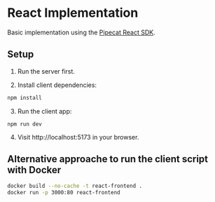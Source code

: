# React Implementation

Basic implementation using the [Pipecat React SDK](https://docs.pipecat.ai/client/react/introduction).

## Setup

1. Run the server first.

2. Install client dependencies:

```bash
npm install
```

3. Run the client app:

```
npm run dev
```

4. Visit http://localhost:5173 in your browser.



## Alternative approache to run the client script with Docker

```bash
docker build --no-cache -t react-frontend .
docker run -p 3000:80 react-frontend
```
